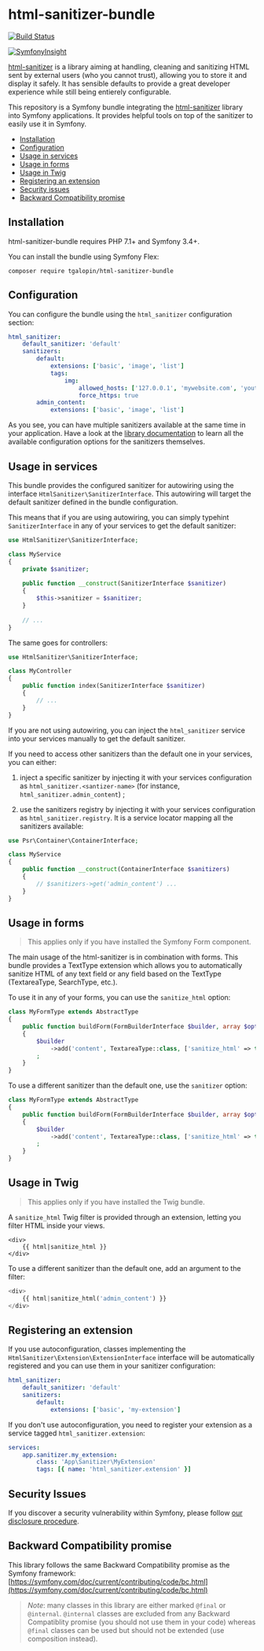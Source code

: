 # html-sanitizer-bundle

[![Build Status](https://travis-ci.org/tgalopin/html-sanitizer-bundle.svg?branch=master)](https://travis-ci.org/tgalopin/html-sanitizer-bundle)

[![SymfonyInsight](https://insight.symfony.com/projects/760ca691-4f3a-4cd6-9b3e-bf131ffc07c7/big.svg)](https://insight.symfony.com/projects/760ca691-4f3a-4cd6-9b3e-bf131ffc07c7)

[html-sanitizer](https://github.com/tgalopin/html-sanitizer)
is a library aiming at handling, cleaning and sanitizing HTML sent by external users
(who you cannot trust), allowing you to store it and display it safely. It has sensible defaults
to provide a great developer experience while still being entierely configurable.

This repository is a Symfony bundle integrating the [html-sanitizer](https://github.com/tgalopin/html-sanitizer)
library into Symfony applications. It provides helpful tools on top of the sanitizer to easily use it in Symfony.

- [Installation](#installation)
- [Configuration](#configuration)
- [Usage in services](#usage-in-services)
- [Usage in forms](#usage-in-forms)
- [Usage in Twig](#usage-in-twig)
- [Registering an extension](#registering-an-extension)
- [Security issues](#security-issues)
- [Backward Compatibility promise](#backward-compatibility-promise)

## Installation

html-sanitizer-bundle requires PHP 7.1+ and Symfony 3.4+.

You can install the bundle using Symfony Flex:

```
composer require tgalopin/html-sanitizer-bundle
```

## Configuration

You can configure the bundle using the `html_sanitizer` configuration section:

```yaml
html_sanitizer:
    default_sanitizer: 'default'
    sanitizers:
        default:
            extensions: ['basic', 'image', 'list']
            tags:
                img:
                    allowed_hosts: ['127.0.0.1', 'mywebsite.com', 'youtube.com']
                    force_https: true
        admin_content:
            extensions: ['basic', 'image', 'list']
```

As you see, you can have multiple sanitizers available at the same time in your application.
Have a look at the [library documentation](https://github.com/tgalopin/html-sanitizer) to learn all the available
configuration options for the sanitizers themselves.

## Usage in services

This bundle provides the configured sanitizer for autowiring using the interface 
`HtmlSanitizer\SanitizerInterface`. This autowiring will target the default sanitizer defined
in the bundle configuration.
 
This means that if you are using autowiring, you can simply typehint `SanitizerInterface` in any
of your services to get the default sanitizer:

```php
use HtmlSanitizer\SanitizerInterface;

class MyService
{
    private $sanitizer;
    
    public function __construct(SanitizerInterface $sanitizer)
    {
        $this->sanitizer = $sanitizer;
    }
    
    // ...
}
```

The same goes for controllers:

```php
use HtmlSanitizer\SanitizerInterface;

class MyController
{
    public function index(SanitizerInterface $sanitizer)
    {
        // ...
    }
}
```

If you are not using autowiring, you can inject the `html_sanitizer` service into your services
manually to get the default sanitizer.

If you need to access other sanitizers than the default one in your services, you can either:

1. inject a specific sanitizer by injecting it with your services configuration as
  `html_sanitizer.<santizer-name>` (for instance, `html_sanitizer.admin_content`) ;

2. use the sanitizers registry by injecting it with your services configuration as 
   `html_sanitizer.registry`. It is a service locator mapping all the sanitizers available:
  
```php
use Psr\Container\ContainerInterface;

class MyService
{
    public function __construct(ContainerInterface $sanitizers)
    {
        // $sanitizers->get('admin_content') ...
    }
}
```

## Usage in forms

> This applies only if you have installed the Symfony Form component. 

The main usage of the html-sanitizer is in combination with forms. This bundle provides a TextType extension
which allows you to automatically sanitize HTML of any text field or any field based on the TextType
(TextareaType, SearchType, etc.). 

To use it in any of your forms, you can use the `sanitize_html` option:

```php
class MyFormType extends AbstractType
{
    public function buildForm(FormBuilderInterface $builder, array $options)
    {
        $builder
            ->add('content', TextareaType::class, ['sanitize_html' => true])
        ;
    }
}
```

To use a different sanitizer than the default one, use the `sanitizer` option:

```php
class MyFormType extends AbstractType
{
    public function buildForm(FormBuilderInterface $builder, array $options)
    {
        $builder
            ->add('content', TextareaType::class, ['sanitize_html' => true, 'sanitizer' => 'admin_content'])
        ;
    }
}
```

## Usage in Twig

> This applies only if you have installed the Twig bundle.

A `sanitize_html` Twig filter is provided through an extension, letting you filter HTML inside your views.

```twig
<div>
    {{ html|sanitize_html }}
</div>
```

To use a different sanitizer than the default one, add an argument to the filter:

```php
<div>
    {{ html|sanitize_html('admin_content') }}
</div>
```

## Registering an extension

If you use autoconfiguration, classes implementing the `HtmlSanitizer\Extension\ExtensionInterface` interface
will be automatically registered and you can use them in your sanitizer configuration:

```yaml
html_sanitizer:
    default_sanitizer: 'default'
    sanitizers:
        default:
            extensions: ['basic', 'my-extension']
```

If you don't use autoconfiguration, you need to register your extension as a service tagged `html_sanitizer.extension`:

```yaml
services:
    app.sanitizer.my_extension:
        class: 'App\Sanitizer\MyExtension'
        tags: [{ name: 'html_sanitizer.extension' }]
```

## Security Issues

If you discover a security vulnerability within Symfony, please follow
[our disclosure procedure](https://github.com/tgalopin/html-sanitizer/blob/master/docs/A-security-disclosure-procedure.md).

## Backward Compatibility promise

This library follows the same Backward Compatibility promise as the Symfony framework:
[https://symfony.com/doc/current/contributing/code/bc.html](https://symfony.com/doc/current/contributing/code/bc.html)

> *Note*: many classes in this library are either marked `@final` or `@internal`.
> `@internal` classes are excluded from any Backward Compatiblity promise (you should not use them in your code)
> whereas `@final` classes can be used but should not be extended (use composition instead).
